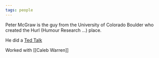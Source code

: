 ```yaml
---
tags: people
---
```


Peter McGraw is the guy from the University of Colorado Boulder who created the Hurl (Humour Research ...) place.

He did a [Ted Talk](https://www.youtube.com/watch?v=ysSgG5V-R3U)

Worked with [[Caleb Warren]] 
